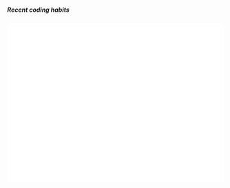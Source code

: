 ##### Recent coding habits

![](https://github.com/jopemachine/my-metrics/blob/master/metrics/habits.svg)
